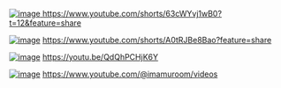 [![image](https://github.com/user-attachments/assets/1fb75c56-8a79-4f7b-83fb-3a0b03b8768e)
](https://www.youtube.com/shorts/63cWYvj1wB0?t=12&feature=share)
https://www.youtube.com/shorts/63cWYvj1wB0?t=12&feature=share


[![image](https://github.com/user-attachments/assets/e4066079-aa26-475e-8e92-e18c24f1a664)](https://www.youtube.com/shorts/A0tRJBe8Bao?feature=share)
https://www.youtube.com/shorts/A0tRJBe8Bao?feature=share


[![image](https://github.com/user-attachments/assets/7e5aeb9d-a252-4d87-bdc7-cc9e0b20090e)](https://youtu.be/QdQhPCHjK6Y)
https://youtu.be/QdQhPCHjK6Y

[![image](https://github.com/user-attachments/assets/6ee1a325-e29c-42a0-9d4e-4a6716b4517b)](https://www.youtube.com/@imamuroom/videos)
https://www.youtube.com/@imamuroom/videos
